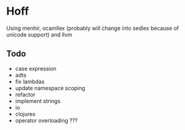# Hoff

Using menhir, ocamllex (probably will change into sedlex because of unicode support) and llvm

## Todo
* case expression
* adts
* fix lambdas
* update namespace scoping
* refactor
* implement strings
* io
* clojures
* operator overloading ???